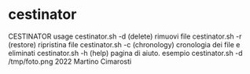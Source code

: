 # cestinator
CESTINATOR usage
cestinator.sh -d  (delete) rimuovi file
cestinator.sh -r (restore) ripristina file
cestinator.sh -c (chronology) cronologia dei file e eliminati
cestinator.sh -h (help) pagina di aiuto.
esempio cestinator.sh -d /tmp/foto.png
                                    2022 Martino Cimarosti
